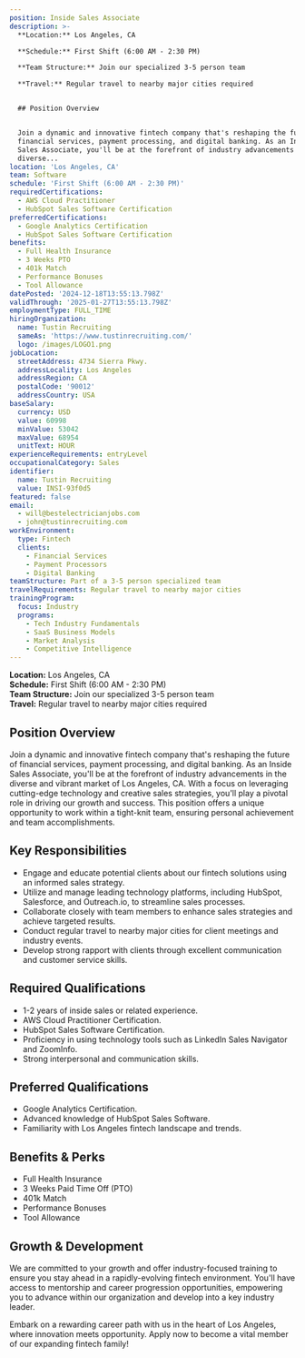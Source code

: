 ```yaml
---
position: Inside Sales Associate
description: >-
  **Location:** Los Angeles, CA  

  **Schedule:** First Shift (6:00 AM - 2:30 PM)  

  **Team Structure:** Join our specialized 3-5 person team  

  **Travel:** Regular travel to nearby major cities required


  ## Position Overview


  Join a dynamic and innovative fintech company that's reshaping the future of
  financial services, payment processing, and digital banking. As an Inside
  Sales Associate, you'll be at the forefront of industry advancements in the
  diverse...
location: 'Los Angeles, CA'
team: Software
schedule: 'First Shift (6:00 AM - 2:30 PM)'
requiredCertifications:
  - AWS Cloud Practitioner
  - HubSpot Sales Software Certification
preferredCertifications:
  - Google Analytics Certification
  - HubSpot Sales Software Certification
benefits:
  - Full Health Insurance
  - 3 Weeks PTO
  - 401k Match
  - Performance Bonuses
  - Tool Allowance
datePosted: '2024-12-18T13:55:13.798Z'
validThrough: '2025-01-27T13:55:13.798Z'
employmentType: FULL_TIME
hiringOrganization:
  name: Tustin Recruiting
  sameAs: 'https://www.tustinrecruiting.com/'
  logo: /images/LOGO1.png
jobLocation:
  streetAddress: 4734 Sierra Pkwy.
  addressLocality: Los Angeles
  addressRegion: CA
  postalCode: '90012'
  addressCountry: USA
baseSalary:
  currency: USD
  value: 60998
  minValue: 53042
  maxValue: 68954
  unitText: HOUR
experienceRequirements: entryLevel
occupationalCategory: Sales
identifier:
  name: Tustin Recruiting
  value: INSI-93f0d5
featured: false
email:
  - will@bestelectricianjobs.com
  - john@tustinrecruiting.com
workEnvironment:
  type: Fintech
  clients:
    - Financial Services
    - Payment Processors
    - Digital Banking
teamStructure: Part of a 3-5 person specialized team
travelRequirements: Regular travel to nearby major cities
trainingProgram:
  focus: Industry
  programs:
    - Tech Industry Fundamentals
    - SaaS Business Models
    - Market Analysis
    - Competitive Intelligence
---
```



**Location:** Los Angeles, CA  
**Schedule:** First Shift (6:00 AM - 2:30 PM)  
**Team Structure:** Join our specialized 3-5 person team  
**Travel:** Regular travel to nearby major cities required

## Position Overview

Join a dynamic and innovative fintech company that's reshaping the future of financial services, payment processing, and digital banking. As an Inside Sales Associate, you'll be at the forefront of industry advancements in the diverse and vibrant market of Los Angeles, CA. With a focus on leveraging cutting-edge technology and creative sales strategies, you'll play a pivotal role in driving our growth and success. This position offers a unique opportunity to work within a tight-knit team, ensuring personal achievement and team accomplishments.

## Key Responsibilities

- Engage and educate potential clients about our fintech solutions using an informed sales strategy.
- Utilize and manage leading technology platforms, including HubSpot, Salesforce, and Outreach.io, to streamline sales processes.
- Collaborate closely with team members to enhance sales strategies and achieve targeted results.
- Conduct regular travel to nearby major cities for client meetings and industry events.
- Develop strong rapport with clients through excellent communication and customer service skills.

## Required Qualifications

- 1-2 years of inside sales or related experience.
- AWS Cloud Practitioner Certification.
- HubSpot Sales Software Certification.
- Proficiency in using technology tools such as LinkedIn Sales Navigator and ZoomInfo.
- Strong interpersonal and communication skills.

## Preferred Qualifications

- Google Analytics Certification.
- Advanced knowledge of HubSpot Sales Software.
- Familiarity with Los Angeles fintech landscape and trends.

## Benefits & Perks

- Full Health Insurance
- 3 Weeks Paid Time Off (PTO)
- 401k Match
- Performance Bonuses
- Tool Allowance

## Growth & Development

We are committed to your growth and offer industry-focused training to ensure you stay ahead in a rapidly-evolving fintech environment. You'll have access to mentorship and career progression opportunities, empowering you to advance within our organization and develop into a key industry leader.

Embark on a rewarding career path with us in the heart of Los Angeles, where innovation meets opportunity. Apply now to become a vital member of our expanding fintech family!